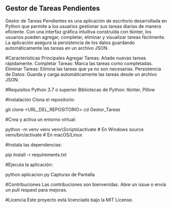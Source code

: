 ## Gestor de Tareas Pendientes
Gestor de Tareas Pendientes es una aplicación de escritorio desarrollada en Python que permite a los usuarios gestionar sus tareas diarias de manera eficiente. Con una interfaz gráfica intuitiva construida con tkinter, los usuarios pueden agregar, completar, eliminar y visualizar tareas fácilmente. La aplicación asegura la persistencia de los datos guardando automáticamente las tareas en un archivo JSON.

#Características Principales
Agregar Tareas: Añade nuevas tareas rápidamente.
Completar Tareas: Marca las tareas como completadas.
Eliminar Tareas: Elimina las tareas que ya no son necesarias.
Persistencia de Datos: Guarda y carga automáticamente las tareas desde un archivo JSON.

#Requisitos
Python 3.7 o superior
Bibliotecas de Python: tkinter, Pillow

#Instalación
Clona el repositorio:


git clone <URL_DEL_REPOSITORIO>
cd Gestor_Tareas

#Crea y activa un entorno virtual:


python -m venv venv
venv\Scripts\activate  # En Windows
source venv/bin/activate  # En macOS/Linux

#Instala las dependencias:

pip install -r requirements.txt

#Ejecuta la aplicación:

python aplicacion.py
Capturas de Pantalla

#Contribuciones
Las contribuciones son bienvenidas. Abre un issue o envía un pull request para mejoras.

#Licencia
Este proyecto está licenciado bajo la MIT License.
